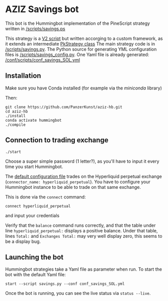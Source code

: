# AZIZ Savings bot

This bot is the Hummingbot implementation of the PineScript strategy written in
[/scripts/savings.ps](https://github.com/PanzerKunst/aziz-hb/blob/main/scripts/savings.ps)

This strategy is a [V2 script](https://hummingbot.org/scripts/) but written accorging to a custom framework, as it extends
an intermediate [PkStrategy class](https://github.com/PanzerKunst/aziz-hb/blob/main/scripts/pk/pk_strategy.py)
The main strategy code is in [/scripts/savings.py](https://github.com/PanzerKunst/aziz-hb/blob/main/scripts/savings.py).
The Python source for generating YML configuration files is [/scripts/savings_config.py](https://github.com/PanzerKunst/aziz-hb/blob/main/scripts/savings_config.py).
One Yaml file is already generated: [/conf/scripts/conf_savings_SOL.yml](https://github.com/PanzerKunst/aziz-hb/blob/main/conf/scripts/conf_savings_SOL.yml)

## Installation

Make sure you have Conda installed (for example via the _miniconda_ library)

Then:
```
git clone https://github.com/PanzerKunst/aziz-hb.git
cd aziz-hb
./install
conda activate hummingbot
./compile
```

## Connection to trading exchange

```
./start
```

Choose a super simple password (1 letter?), as you'll have to input it every time you start Hummingbot.

The [default configuration file](https://github.com/PanzerKunst/aziz-hb/blob/main/conf/scripts/conf_savings_SOL.yml)
trades on the Hyperliquid perpetual exchange (`connector_name: hyperliquid_perpetual`). You have to configure your
Hummingbot instance to be able to trade on that same exchange.

This is done via the `connect` command:
```
connect hyperliquid_perpetual
```
and input your credentials

Verify that the `balance` command runs correctly, and that the table under line `hyperliquid_perpetual:` displays a
positive balance. Under that table, lines `Total:` and `Exchanges Total:` may very well display zero, this seems to be
a display bug.

## Launching the bot

Hummingbot strategies take a Yaml file as parameter when run. To start the bot with the default Yaml file:
```
start --script savings.py --conf conf_savings_SOL.yml
```

Once the bot is running, you can see the live status via `status --live`.
